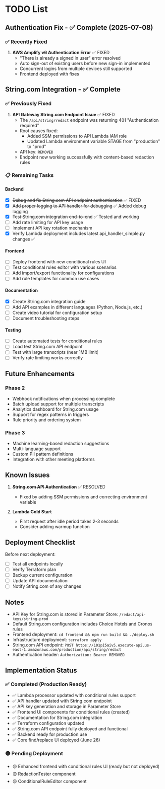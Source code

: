 # TODO List

## Authentication Fix - ✅ Complete (2025-07-08)

### ✅ Recently Fixed
1. **AWS Amplify v6 Authentication Error** ✅ FIXED
   - "There is already a signed in user" error resolved
   - Auto sign-out of existing users before new sign-in implemented
   - Concurrent logins from multiple devices still supported
   - Frontend deployed with fixes

## String.com Integration - ✅ Complete

### ✅ Previously Fixed
1. **API Gateway String.com Endpoint Issue** ✅ FIXED
   - The `/api/string/redact` endpoint was returning 401 "Authentication required"
   - Root causes fixed:
     - Added SSM permissions to API Lambda IAM role
     - Updated Lambda environment variable STAGE from "production" to "prod"
   - API key: `REMOVED`
   - Endpoint now working successfully with content-based redaction rules

### 📋 Remaining Tasks

#### Backend
- [x] ~~Debug and fix String.com API endpoint authentication~~ ✅ FIXED
- [x] ~~Add proper logging to API handler for debugging~~ ✅ Added debug logging
- [x] ~~Test String.com integration end-to-end~~ ✅ Tested and working
- [ ] Add rate limiting for API key usage
- [ ] Implement API key rotation mechanism
- [x] Verify Lambda deployment includes latest api_handler_simple.py changes ✅

#### Frontend
- [ ] Deploy frontend with new conditional rules UI
- [ ] Test conditional rules editor with various scenarios
- [ ] Add import/export functionality for configurations
- [ ] Add rule templates for common use cases

#### Documentation
- [x] Create String.com integration guide
- [ ] Add API examples in different languages (Python, Node.js, etc.)
- [ ] Create video tutorial for configuration setup
- [ ] Document troubleshooting steps

#### Testing
- [ ] Create automated tests for conditional rules
- [ ] Load test String.com API endpoint
- [ ] Test with large transcripts (near 1MB limit)
- [ ] Verify rate limiting works correctly

## Future Enhancements

### Phase 2
- Webhook notifications when processing complete
- Batch upload support for multiple transcripts
- Analytics dashboard for String.com usage
- Support for regex patterns in triggers
- Rule priority and ordering system

### Phase 3
- Machine learning-based redaction suggestions
- Multi-language support
- Custom PII pattern definitions
- Integration with other meeting platforms

## Known Issues

1. ~~**String.com API Authentication**~~ ✅ RESOLVED
   - Fixed by adding SSM permissions and correcting environment variable

2. **Lambda Cold Start**
   - First request after idle period takes 2-3 seconds
   - Consider adding warmup function

## Deployment Checklist

Before next deployment:
- [ ] Test all endpoints locally
- [ ] Verify Terraform plan
- [ ] Backup current configuration
- [ ] Update API documentation
- [ ] Notify String.com of any changes

## Notes

- API Key for String.com is stored in Parameter Store: `/redact/api-keys/string-prod`
- Default String.com configuration includes Choice Hotels and Cronos rules
- Frontend deployment: `cd frontend && npm run build && ./deploy.sh`
- Infrastructure deployment: `terraform apply`
- String.com API endpoint: `POST https://101pi5aiv5.execute-api.us-east-1.amazonaws.com/production/api/string/redact`
- Authentication header: `Authorization: Bearer REMOVED`

## Implementation Status

### ✅ Completed (Production Ready)
- ✅ Lambda processor updated with conditional rules support
- ✅ API handler updated with String.com endpoint
- ✅ API key generation and storage in Parameter Store
- ✅ Frontend UI components for conditional rules (created)
- ✅ Documentation for String.com integration
- ✅ Terraform configuration updated
- ✅ String.com API endpoint fully deployed and functional
- ✅ Backend ready for production use
- ✅ Core find/replace UI deployed (June 26)

### 🟡 Pending Deployment
- 🟡 Enhanced frontend with conditional rules UI (ready but not deployed)
- 🟡 RedactionTester component
- 🟡 ConditionalRuleEditor component